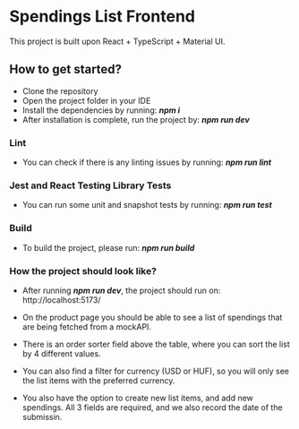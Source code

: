 # Spendings List Frontend

This project is built upon React + TypeScript + Material UI.

## How to get started?

- Clone the repository
- Open the project folder in your IDE
- Install the dependencies by running: ***npm i***
- After installation is complete, run the project by: ***npm run dev***

### Lint

- You can check if there is any linting issues by running: ***npm run lint***

### Jest and React Testing Library Tests

- You can run some unit and snapshot tests by running: ***npm run test***

### Build

- To build the project, please run: ***npm run build***

### How the project should look like?

- After running ***npm run dev***, the project should run on: http://localhost:5173/

- On the product page you should be able to see a list of spendings that are being fetched from a mockAPI.
- There is an order sorter field above the table, where you can sort the list by 4 different values.
- You can also find a filter for currency (USD or HUF), so you will only see the list items with the preferred currency.
- You also have the option to create new list items, and add new spendings. All 3 fields are required, and we also record the date of the submissin.
